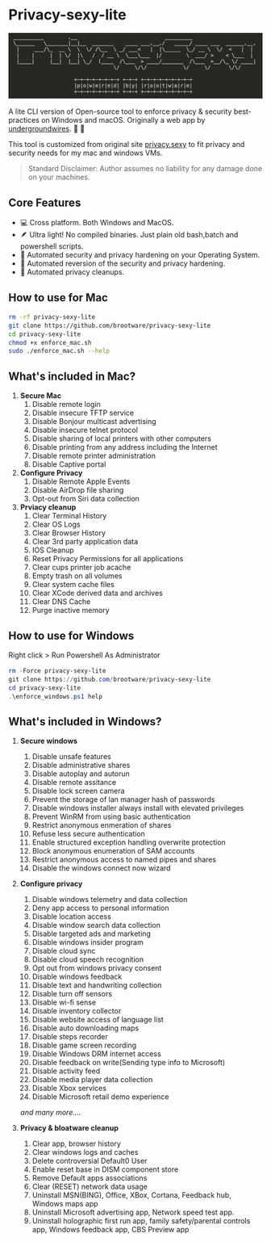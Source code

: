 # Privacy-sexy-lite

<p align="center">
  <img src="./privacyascii.png" alt="Privacy is sexy!"/>
</p>

A lite CLI version of Open-source tool to enforce privacy & security best-practices on Windows and macOS. Originally a web app by [undergroundwires](https://github.com/undergroundwires). 🍑 🍆

This tool is customized from original site [privacy.sexy](https://privacy.sexy) to fit privacy and security needs for my mac and windows VMs.

> Standard Disclaimer: Author assumes no liability for any damage done on your machines.

## Core Features

- 💻 Cross platform. Both Windows and MacOS.
- 🪶 Ultra light! No compiled binaries. Just plain old bash,batch and powershell scripts.
- 🙅 Automated security and privacy hardening on your Operating System.
- 🔁 Automated reversion of the security and privacy hardening.
- 🧹 Automated privacy cleanups.

## How to use for Mac

```bash
rm -rf privacy-sexy-lite
git clone https://github.com/brootware/privacy-sexy-lite
cd privacy-sexy-lite
chmod +x enforce_mac.sh
sudo ./enforce_mac.sh --help
```

## What's included in Mac?

1. **Secure Mac**
    1. Disable remote login
    2. Disable insecure TFTP service
    3. Disable Bonjour multicast advertising
    4. Disable insecure telnet protocol
    5. Disable sharing of local printers with other computers
    6. Disable printing from any address including the Internet
    7. Disable remote printer administration
    8. Disable Captive portal
2. **Configure Privacy**
    1. Disable Remote Apple Events
    2. Disable AirDrop file sharing
    3. Opt-out from Siri data collection
3. **Prviacy cleanup**
    1. Clear Terminal History
    2. Clear OS Logs
    3. Clear Browser History
    4. Clear 3rd party application data
    5. IOS Cleanup
    6. Reset Privacy Permissions for all applications
    7. Clear cups printer job acache
    8. Empty trash on all volumes
    9. Clear system cache files
    10. Clear XCode derived data and archives
    11. Clear DNS Cache
    12. Purge inactive memory

## How to use for Windows

Right click > Run Powershell As Administrator

```powershell
rm -Force privacy-sexy-lite
git clone https://github.com/brootware/privacy-sexy-lite
cd privacy-sexy-lite
.\enforce_windows.ps1 help
```

## What's included in Windows?

1. **Secure windows**
    1. Disable unsafe features
    2. Disable administrative shares
    3. Disable autoplay and autorun
    4. Disable remote assitance
    5. Disable lock screen camera
    6. Prevent the storage of lan manager hash of passwords
    7. Disable windows installer always install with elevated privileges
    8. Prevent WinRM from using basic authentication
    9. Restrict anonymous enmeration of shares
    10. Refuse less secure authentication
    11. Enable structured exception handling overwrite protection
    12. Block anonymous enumeration of SAM accounts
    13. Restrict anonymous access to named pipes and shares
    14. Disable the windows connect now wizard
2. **Configure privacy**
    1. Disable windows telemetry and data collection
    2. Deny app access to personal information
    3. Disable location access
    4. Disable window search data collection
    5. Disable targeted ads and marketing
    6. Disable windows insider program
    7. Disable cloud sync
    8. Disable cloud speech recognition
    9. Opt out from windows privacy consent
    10. Disable windows feedback
    11. Disable text and handwriting collection
    12. Disable turn off sensors
    13. Disable wi-fi sense
    14. Disable inventory collector
    15. Disable website access of language list
    16. Disable auto downloading maps
    17. Disable steps recorder
    18. Disable game screen recording
    19. Disable Windows DRM internet access
    20. Disable feedback on write(Sending type info to Microsoft)
    21. Disable activity feed
    22. Disable media player data collection
    23. Disable Xbox services
    24. Disable Microsoft retail demo experience

    *and many more....*
3. **Privacy & bloatware cleanup**
    1. Clear app, browser history
    2. Clear windows logs and caches
    3. Delete controversial Default0 User
    4. Enable reset base in DISM component store
    5. Remove Default apps associations
    6. Clear (RESET) network data usage
    7. Uninstall MSN(BING), Office, XBox, Cortana, Feedback hub, Windows maps app
    8. Uninstall Microsoft advertising app, Network speed test app.
    9. Uninstall holographic first run app, family safety/parental controls app, Windows feedback app, CBS Preview app

